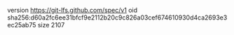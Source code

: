 version https://git-lfs.github.com/spec/v1
oid sha256:d60a2fc6ee31bfcf9e2112b20c9c826a03cef674610930d4ca2693e3ec25ab75
size 2107
